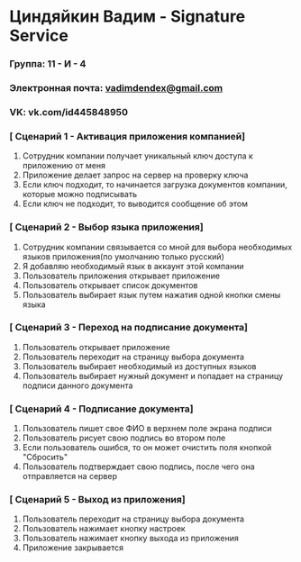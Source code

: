 # Циндяйкин Вадим - Signature Service

### Группа: 11 - И - 4

### Электронная почта: vadimdendex@gmail.com

### VK: vk.com/id445848950

### [ Сценарий 1 - Активация приложения компанией]

1. Сотрудник компании получает уникальный ключ доступа к приложению от меня
2. Приложение делает запрос на сервер на проверку ключа
3. Если ключ подходит, то начинается загрузка документов компании, которые можно подписывать
4. Если ключ не подходит, то выводится сообщение об этом

### [ Сценарий 2 - Выбор языка приложения]

1. Сотрудник компании связывается со мной для выбора необходимых языков приложения(по умолчанию только русский)
2. Я добавляю необходимый язык в аккаунт этой компании
3. Пользователь приложения открывает приложение
4. Пользователь открывает список документов
5. Пользователь выбирает язык путем нажатия одной кнопки смены языка

### [ Сценарий 3 - Переход на подписание документа]

1. Пользователь открывает приложение
2. Пользователь переходит на страницу выбора документа
3. Пользователь выбирает необходимый из доступных языков
4. Пользователь выбирает нужный документ и попадает на страницу подписи данного документа

### [ Сценарий 4 - Подписание документа]

1. Пользователь пишет свое ФИО в верхнем поле экрана подписи
2. Пользователь рисует свою подпись во втором поле
3. Если пользователь ошибся, то он может очистить поля кнопкой "Сбросить"
4. Пользователь подтверждает свою подпись, после чего она отправляется на сервер

### [ Сценарий 5 - Выход из приложения]

1. Пользователь переходит на страницу выбора документа
2. Пользователь нажимает кнопку настроек
3. Пользователь нажимает кнопку выхода из приложения
4. Приложение закрывается
